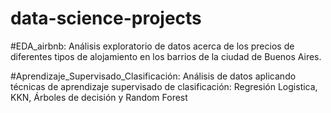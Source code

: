 # data-science-projects

#EDA_airbnb: Análisis exploratorio de datos acerca de los precios de diferentes tipos de alojamiento en los barrios de la ciudad de Buenos Aires.

#Aprendizaje_Supervisado_Clasificación: Análisis de datos aplicando técnicas de aprendizaje supervisado de clasificación: Regresión Logistica, KKN, Árboles de decisión y Random Forest


